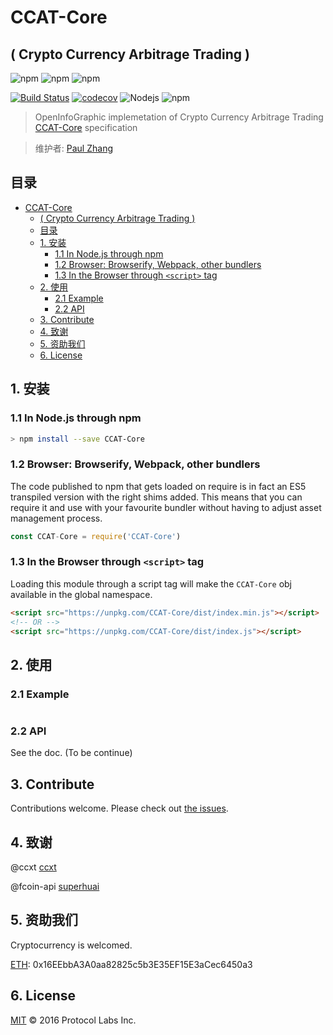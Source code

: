 # CCAT-Core
## ( Crypto Currency Arbitrage Trading )

![npm](https://img.shields.io/badge/Project-CCAT%20Core-blue.svg?style=plastic)
![npm](https://img.shields.io/badge/Status-Devloping-blue.svg?style=plastic)
![npm](https://img.shields.io/badge/Made%20by-OpenInfoGraphic-blue.svg?style=plastic)

[![Build Status](http://45.76.208.48:8080/buildStatus/icon?job=CCAT-Core&style=plastic)](http://45.76.208.48:8080/job/CCAT-Core)
[![codecov](https://codecov.io/gh/OpenInfoGraphic/CCAT-Core/branch/master/graph/badge.svg?style=plastic)](https://codecov.io/gh/OpenInfoGraphic/CCAT-Core)
![Nodejs](https://img.shields.io/badge/Node.js-%3E%3D8.11.0-orange.svg?style=plastic)
![npm](https://img.shields.io/badge/npm-%3E%3D6.0.0-orange.svg?style=plastic)

> OpenInfoGraphic implemetation of Crypto Currency Arbitrage Trading
[CCAT-Core](https://github.com/OpenInfoGraphic/CCAT-Core) specification

> 维护者:
[Paul Zhang](https://github.com/paulplayer)

## 目录
<!-- TOC depthFrom:1 depthTo:6 withLinks:1 updateOnSave:1 orderedList:0 -->

- [CCAT-Core](#CCAT-Core)
	- [( Crypto Currency Arbitrage Trading )](#-crypto-currency-arbitrage-trading-)
	- [目录](#目录)
	- [1. 安装](#1-安装)
		- [1.1 In Node.js through npm](#11-in-nodejs-through-npm)
		- [1.2 Browser: Browserify, Webpack, other bundlers](#12-browser-browserify-webpack-other-bundlers)
		- [1.3 In the Browser through `<script>` tag](#13-in-the-browser-through-script-tag)
	- [2. 使用](#2-使用)
		- [2.1 Example](#21-example)
		- [2.2 API](#22-api)
	- [3. Contribute](#3-contribute)
	- [4. 致谢](#4-致谢)
	- [5. 资助我们](#5-资助我们)
	- [6. License](#6-license)

<!-- /TOC -->

## 1. 安装

### 1.1 In Node.js through npm

```bash
> npm install --save CCAT-Core
```

### 1.2 Browser: Browserify, Webpack, other bundlers

The code published to npm that gets loaded on require is in fact an ES5 transpiled version with the right shims added. This means that you can require it and use with your favourite bundler without having to adjust asset management process.

```js
const CCAT-Core = require('CCAT-Core')
```


### 1.3 In the Browser through `<script>` tag

Loading this module through a script tag will make the ```CCAT-Core``` obj available in the global namespace.

```html
<script src="https://unpkg.com/CCAT-Core/dist/index.min.js"></script>
<!-- OR -->
<script src="https://unpkg.com/CCAT-Core/dist/index.js"></script>
```

## 2. 使用

### 2.1 Example

```JavaScript

```

### 2.2 API

See the doc. (To be continue)


## 3. Contribute

Contributions welcome. Please check out [the issues](https://github.com/OpenInfoGraphic/CCAT-Core/issues).

## 4. 致谢

@ccxt
[ccxt](https://github.com/ccxt/ccxt.git)

@fcoin-api
[superhuai](https://github.com/superhuai/fcoin-api.git)


## 5. 资助我们

Cryptocurrency is welcomed.

[ETH](#): 0x16EEbbA3A0aa82825c5b3E35EF15E3aCec6450a3

## 6. License

[MIT](LICENSE) © 2016 Protocol Labs Inc.
